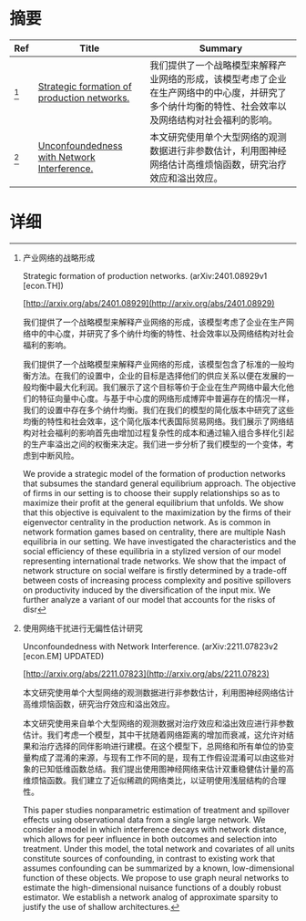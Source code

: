 # 摘要

| Ref | Title | Summary |
| --- | --- | --- |
| [^1] | [Strategic formation of production networks.](http://arxiv.org/abs/2401.08929) | 我们提供了一个战略模型来解释产业网络的形成，该模型考虑了企业在生产网络中的中心度，并研究了多个纳什均衡的特性、社会效率以及网络结构对社会福利的影响。 |
| [^2] | [Unconfoundedness with Network Interference.](http://arxiv.org/abs/2211.07823) | 本文研究使用单个大型网络的观测数据进行非参数估计，利用图神经网络估计高维烦恼函数，研究治疗效应和溢出效应。 |

# 详细

[^1]: 产业网络的战略形成

    Strategic formation of production networks. (arXiv:2401.08929v1 [econ.TH])

    [http://arxiv.org/abs/2401.08929](http://arxiv.org/abs/2401.08929)

    我们提供了一个战略模型来解释产业网络的形成，该模型考虑了企业在生产网络中的中心度，并研究了多个纳什均衡的特性、社会效率以及网络结构对社会福利的影响。

    

    我们提供了一个战略模型来解释产业网络的形成，该模型包含了标准的一般均衡方法。在我们的设置中，企业的目标是选择他们的供应关系以便在发展的一般均衡中最大化利润。我们展示了这个目标等价于企业在生产网络中最大化他们的特征向量中心度。与基于中心度的网络形成博弈中普遍存在的情况一样，我们的设置中存在多个纳什均衡。我们在我们的模型的简化版本中研究了这些均衡的特性和社会效率，这个简化版本代表国际贸易网络。我们展示了网络结构对社会福利的影响首先由增加过程复杂性的成本和通过输入组合多样化引起的生产率溢出之间的权衡来决定。我们进一步分析了我们模型的一个变体，考虑到中断风险。

    We provide a strategic model of the formation of production networks that subsumes the standard general equilibrium approach. The objective of firms in our setting is to choose their supply relationships so as to maximize their profit at the general equilibrium that unfolds. We show that this objective is equivalent to the maximization by the firms of their eigenvector centrality in the production network. As is common in network formation games based on centrality, there are multiple Nash equilibria in our setting. We have investigated the characteristics and the social efficiency of these equilibria in a stylized version of our model representing international trade networks. We show that the impact of network structure on social welfare is firstly determined by a trade-off between costs of increasing process complexity and positive spillovers on productivity induced by the diversification of the input mix. We further analyze a variant of our model that accounts for the risks of disr
    
[^2]: 使用网络干扰进行无偏性估计研究

    Unconfoundedness with Network Interference. (arXiv:2211.07823v2 [econ.EM] UPDATED)

    [http://arxiv.org/abs/2211.07823](http://arxiv.org/abs/2211.07823)

    本文研究使用单个大型网络的观测数据进行非参数估计，利用图神经网络估计高维烦恼函数，研究治疗效应和溢出效应。

    

    本文研究使用来自单个大型网络的观测数据对治疗效应和溢出效应进行非参数估计。我们考虑一个模型，其中干扰随着网络距离的增加而衰减，这允许对结果和治疗选择的同伴影响进行建模。在这个模型下，总网络和所有单位的协变量构成了混淆的来源，与现有工作不同的是，现有工作假设混淆可以由这些对象的已知低维函数总结。我们提出使用图神经网络来估计双重稳健估计量的高维烦恼函数。我们建立了近似稀疏的网络类比，以证明使用浅层结构的合理性。

    This paper studies nonparametric estimation of treatment and spillover effects using observational data from a single large network. We consider a model in which interference decays with network distance, which allows for peer influence in both outcomes and selection into treatment. Under this model, the total network and covariates of all units constitute sources of confounding, in contrast to existing work that assumes confounding can be summarized by a known, low-dimensional function of these objects. We propose to use graph neural networks to estimate the high-dimensional nuisance functions of a doubly robust estimator. We establish a network analog of approximate sparsity to justify the use of shallow architectures.
    

